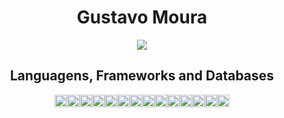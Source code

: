 <h1 align="center">Gustavo Moura</h1>
<div
  style="
    display: flex;
    align-items: center;
    justify-content: center;
    width: 100%;
    margin: 0
  "
>
  <img
    src="https://github-readme-stats.vercel.app/api/top-langs/?username=gustavoMoura10&show_icons=true"
  />
</div>
<h2 align="center">Languagens, Frameworks and Databases</h2>
<div
  style="
    display: flex;
    align-items: center;
    justify-content: center;
    width: 100%;
  "
>
  <img
    height="20"
    width="20"
    src="https://cdn.jsdelivr.net/gh/devicons/devicon@latest/icons/javascript/javascript-original.svg"
  />
  <img
    height="20"
    width="20"
    src="https://cdn.jsdelivr.net/gh/devicons/devicon@latest/icons/typescript/typescript-original.svg"
  />
  <img
    height="20"
    width="20"
    src="https://cdn.jsdelivr.net/gh/devicons/devicon@latest/icons/react/react-original.svg"
  />
  <img
    height="20"
    width="20"
    src="https://cdn.jsdelivr.net/gh/devicons/devicon@latest/icons/angular/angular-original.svg"
  />
  <img
    height="20"
    width="20"
    src="https://cdn.jsdelivr.net/gh/devicons/devicon@latest/icons/vuejs/vuejs-original.svg"
  />
  <img
    height="20"
    width="20"
    src="https://cdn.jsdelivr.net/gh/devicons/devicon@latest/icons/nodejs/nodejs-original.svg"
  />
  <img
    height="20"
    width="20"
    src="https://cdn.jsdelivr.net/gh/devicons/devicon@latest/icons/postgresql/postgresql-original.svg"
  />
  <img
    height="20"
    width="20"
    src="https://cdn.jsdelivr.net/gh/devicons/devicon@latest/icons/mysql/mysql-original.svg"
  />
  <img
    height="20"
    width="20"
    src="https://cdn.jsdelivr.net/gh/devicons/devicon@latest/icons/microsoftsqlserver/microsoftsqlserver-original.svg"
  />
  <img
    height="20"
    width="20"
    src="https://cdn.jsdelivr.net/gh/devicons/devicon@latest/icons/mongodb/mongodb-original.svg"
  />
  <img
    height="20"
    width="20"
    src="https://cdn.jsdelivr.net/gh/devicons/devicon@latest/icons/express/express-original.svg"
  />
  <img
    height="20"
    width="20"
    src="https://cdn.jsdelivr.net/gh/devicons/devicon@latest/icons/sequelize/sequelize-original.svg"
  />
  <img
    height="20"
    width="20"
    src="https://cdn.jsdelivr.net/gh/devicons/devicon@latest/icons/java/java-original.svg"
  />
  <img
    height="20"
    width="20"
    src="https://cdn.jsdelivr.net/gh/devicons/devicon@latest/icons/spring/spring-original.svg"
  />
</div>

